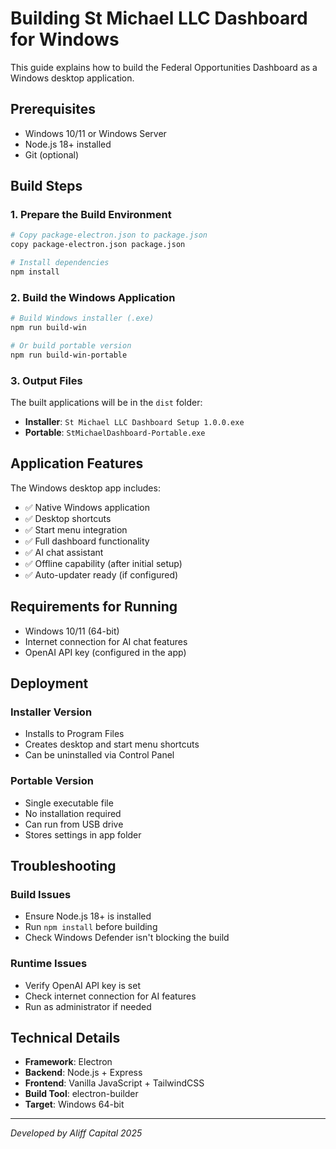 # Building St Michael LLC Dashboard for Windows

This guide explains how to build the Federal Opportunities Dashboard as a Windows desktop application.

## Prerequisites

- Windows 10/11 or Windows Server
- Node.js 18+ installed
- Git (optional)

## Build Steps

### 1. Prepare the Build Environment

```bash
# Copy package-electron.json to package.json
copy package-electron.json package.json

# Install dependencies
npm install
```

### 2. Build the Windows Application

```bash
# Build Windows installer (.exe)
npm run build-win

# Or build portable version
npm run build-win-portable
```

### 3. Output Files

The built applications will be in the `dist` folder:

- **Installer**: `St Michael LLC Dashboard Setup 1.0.0.exe`
- **Portable**: `StMichaelDashboard-Portable.exe`

## Application Features

The Windows desktop app includes:

- ✅ Native Windows application
- ✅ Desktop shortcuts
- ✅ Start menu integration  
- ✅ Full dashboard functionality
- ✅ AI chat assistant
- ✅ Offline capability (after initial setup)
- ✅ Auto-updater ready (if configured)

## Requirements for Running

- Windows 10/11 (64-bit)
- Internet connection for AI chat features
- OpenAI API key (configured in the app)

## Deployment

### Installer Version
- Installs to Program Files
- Creates desktop and start menu shortcuts
- Can be uninstalled via Control Panel

### Portable Version  
- Single executable file
- No installation required
- Can run from USB drive
- Stores settings in app folder

## Troubleshooting

### Build Issues
- Ensure Node.js 18+ is installed
- Run `npm install` before building
- Check Windows Defender isn't blocking the build

### Runtime Issues
- Verify OpenAI API key is set
- Check internet connection for AI features
- Run as administrator if needed

## Technical Details

- **Framework**: Electron
- **Backend**: Node.js + Express
- **Frontend**: Vanilla JavaScript + TailwindCSS
- **Build Tool**: electron-builder
- **Target**: Windows 64-bit

---

*Developed by Aliff Capital 2025*